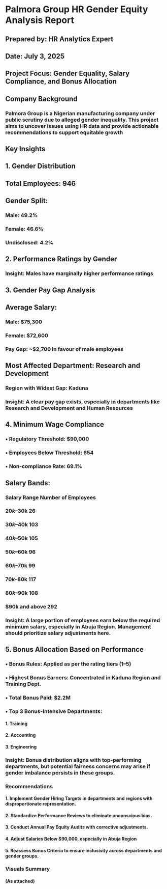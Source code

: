 # Palmora Group HR Gender Equity Analysis Report
## Prepared by: HR Analytics Expert
## Date: July 3, 2025
## Project Focus: Gender Equality, Salary Compliance, and Bonus Allocation
## Company Background
### Palmora Group is a Nigerian manufacturing company under public scrutiny due to alleged gender inequality. This project aims to uncover issues using HR data and provide actionable recommendations to support equitable growth
## Key Insights
## 1. Gender Distribution
## Total Employees: 946
## Gender Split:
### Male: 49.2%
### Female: 46.6%
### Undisclosed: 4.2%

## 2. Performance Ratings by Gender
### Insight: Males have marginally higher performance ratings
## 3. Gender Pay Gap Analysis
## 	Average Salary:
### Male: $75,300
### Female: $72,600
### Pay Gap: ~$2,700 in favour of male employees
## Most Affected Department: Research and Development
### Region with Widest Gap: Kaduna
###  Insight: A clear pay gap exists, especially in departments like Research and Development and Human Resources
## 4. Minimum Wage Compliance
### •	Regulatory Threshold: $90,000
### •	Employees Below Threshold: 654
### •	Non-compliance Rate: 69.1%
## Salary Bands:
### Salary Range	Number of Employees
### $20k–$30k	            26
### $30k–$40k            	103
### $40k–$50k	            105
### $50k–$60k	            96
### $60k–$70k	            99
### $70k–$80k	            117
### $80k–$90k	            108
### $90k and above	      292
### Insight: A large portion of employees earn below the required minimum salary, especially in Abuja Region. Management should prioritize salary adjustments here.
## 5. Bonus Allocation Based on Performance
### •	Bonus Rules: Applied as per the rating tiers (1–5)
### •	Highest Bonus Earners: Concentrated in Kaduna Region and Training Dept.
### •	Total Bonus Paid: $2.2M
### •	Top 3 Bonus-Intensive Departments:
#### 1.	Training
#### 2.	Accounting
#### 3.	Engineering
###  Insight: Bonus distribution aligns with top-performing departments, but potential fairness concerns may arise if gender imbalance persists in these groups.

### Recommendations
#### 1.	Implement Gender Hiring Targets in departments and regions with disproportionate representation.
#### 2.	Standardize Performance Reviews to eliminate unconscious bias.
#### 3.	Conduct Annual Pay Equity Audits with corrective adjustments.
#### 4.	Adjust Salaries Below $90,000, especially in Abuja Region 
#### 5.	Reassess Bonus Criteria to ensure inclusivity across departments and gender groups.

### Visuals Summary

#### (As attached)






